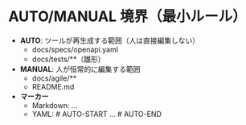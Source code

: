 # AUTO/MANUAL 境界（最小ルール）
- **AUTO**: ツールが再生成する範囲（人は直接編集しない）
  - docs/specs/openapi.yaml
  - docs/tests/**（雛形）
- **MANUAL**: 人が恒常的に編集する範囲
  - docs/agile/**
  - README.md
- **マーカー**
  - Markdown: <!-- AUTO-START --> ... <!-- AUTO-END -->
  - YAML:     # AUTO-START ... # AUTO-END
